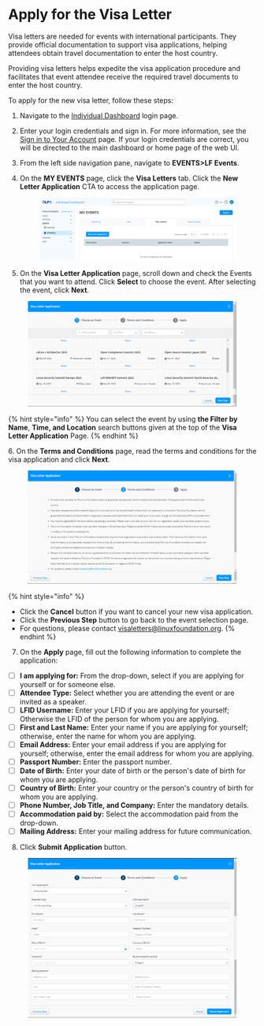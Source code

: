 # Apply for the Visa Letter

Visa letters are needed for events with international participants. They provide official documentation to support visa applications, helping attendees obtain travel documentation to enter the host country.&#x20;

Providing visa letters helps expedite the visa application procedure and facilitates that event attendee receive the required travel documents to enter the host country.

To apply for the new visa letter, follow these steps:

1. Navigate to the [Individual Dashboard](https://openprofile.dev/) login page.
2. Enter your login credentials and sign in. For more information, see the [Sign in to Your Account](https://docs.linuxfoundation.org/lfx/sso/sign-in) page. If your login credentials are correct, you will be directed to the main dashboard or home page of the web UI.
3. From the left side navigation pane, navigate to **EVENTS>LF Events**.
4.  On the **MY EVENTS** page, click the **Visa Letters** tab. Click the **New Letter Application** CTA to access the application page.

    <figure><img src=".gitbook/assets/image (3).png" alt=""><figcaption></figcaption></figure>
5. On the **Visa Letter Application** page, scroll down and check the Events that you want to attend. Click **Select** to choose the event. After selecting the event, click **Next**.

<figure><img src=".gitbook/assets/Visa Application CTA.png" alt=""><figcaption></figcaption></figure>

{% hint style="info" %}
You can select the event by using **the Filter by Name**, **Time, and Location** search buttons given at the top of the **Visa Letter Application** Page.
{% endhint %}

6\. On the **Terms and Conditions** page, read the terms and conditions for the visa application and click **Next**.&#x20;

<figure><img src=".gitbook/assets/Terms and conditions.png" alt=""><figcaption></figcaption></figure>

{% hint style="info" %}
* Click the **Cancel** button if you want to cancel your new visa application.
* Click the **Previous Step** button to go back to the event selection page.&#x20;
* For questions, please contact [visaletters@linuxfoundation.org](mailto:visaletters@linuxfoundation.org).
{% endhint %}

7. On the **Apply** page, fill out the following information to complete the application:

* [ ] **I am applying for:** From the drop-down, select if you are applying for yourself or for someone else.
* [ ] **Attendee Type:** Select whether you are attending the event or are invited as a speaker.
* [ ] **LFID Username:** Enter your LFID if you are applying for yourself; Otherwise the LFID of the person for whom you are applying.&#x20;
* [ ] **First and Last Name:** Enter your name if you are applying for yourself; otherwise, enter the name for whom you are applying.
* [ ] **Email Address:** Enter your email address if you are applying for yourself; otherwise, enter the email address for whom you are applying.
* [ ] **Passport Number:** Enter the passport number.
* [ ] **Date of Birth:** Enter your date of birth or the person's date of birth for whom you are applying.
* [ ] **Country of Birth:** Enter your country or the person's country of birth for whom you are applying.
* [ ] **Phone Number, Job Title, and Company:** Enter the mandatory details.
* [ ] **Accommodation paid by:** Select the accommodation paid from the drop-down.
* [ ] **Mailing Address:** Enter your mailing address for future communication.

8. Click **Submit Application** button.

<figure><img src=".gitbook/assets/Visa sumission.png" alt=""><figcaption></figcaption></figure>





&#x20;&#x20;

